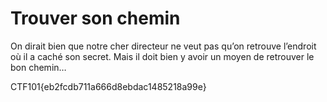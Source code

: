 # Trouver son chemin

On dirait bien que notre cher directeur ne veut pas qu’on retrouve l’endroit où il a caché son secret. Mais il doit bien y avoir un moyen de retrouver le bon chemin…

CTF101{eb2fcdb711a666d8ebdac1485218a99e}